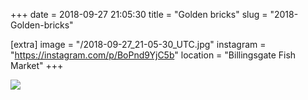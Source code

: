 +++
date = 2018-09-27 21:05:30
title = "Golden bricks"
slug = "2018-Golden-bricks"

[extra]
image = "/2018-09-27_21-05-30_UTC.jpg"
instagram = "https://instagram.com/p/BoPnd9YjC5b"
location = "Billingsgate Fish Market"
+++

<img src="/2018-09-27_21-05-30_UTC.jpg" />
